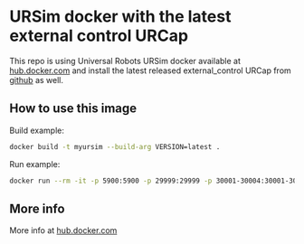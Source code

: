 # URSim docker with the latest external control URCap

This repo is using Universal Robots URSim docker available at [hub.docker.com](https://hub.docker.com/r/universalrobots/ursim_e-series) and install the latest released external_control URCap from [github](https://github.com/UniversalRobots/Universal_Robots_ExternalControl_URCap) as well.


## How to use this image

Build example:

```bash
docker build -t myursim --build-arg VERSION=latest .
```

Run example:

```bash
docker run --rm -it -p 5900:5900 -p 29999:29999 -p 30001-30004:30001-30004 myursim
```

## More info

More info at [hub.docker.com](https://hub.docker.com/r/universalrobots/ursim_e-series)

